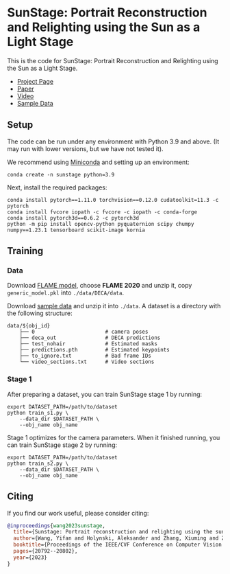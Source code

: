 # SunStage: Portrait Reconstruction and Relighting using the Sun as a Light Stage

This is the code for SunStage: Portrait Reconstruction and Relighting using the Sun as a Light Stage.

 * [Project Page](https://sunstage.cs.washington.edu)
 * [Paper](https://arxiv.org/abs/2204.03648)
 * [Video](https://www.youtube.com/watch?v=ZbEKvIpwYEs)
 * [Sample Data](https://drive.google.com/file/d/1kyNpmGKCYWZ46osHOA-WzW5HCNAcgDA1/view?usp=sharing)

## Setup
The code can be run under any environment with Python 3.9 and above.
(It may run with lower versions, but we have not tested it).

We recommend using [Miniconda](https://docs.conda.io/en/latest/miniconda.html) and setting up an environment:

    conda create -n sunstage python=3.9

Next, install the required packages:

    conda install pytorch==1.11.0 torchvision==0.12.0 cudatoolkit=11.3 -c pytorch
    conda install fvcore iopath -c fvcore -c iopath -c conda-forge
    conda install pytorch3d==0.6.2 -c pytorch3d
    python -m pip install opencv-python pyquaternion scipy chumpy numpy==1.23.1 tensorboard scikit-image kornia

## Training
### Data
Download [FLAME model](https://flame.is.tue.mpg.de/download.php), choose **FLAME 2020** and unzip it, copy
`generic_model.pkl` into `./data/DECA/data`.  

Download [sample data](https://drive.google.com/file/d/1kyNpmGKCYWZ46osHOA-WzW5HCNAcgDA1/view?usp=sharing) and unzip it into `./data`.
A dataset is a directory with the following structure:

    data/${obj_id}
        ├── 0                       # camera poses
        ├── deca_out                # DECA predictions
        ├── test_nohair             # Estimated masks
        ├── predictions.pth         # Estimated keypoints
        ├── to_ignore.txt           # Bad frame IDs
        └── video_sections.txt      # Video sections

### Stage 1
After preparing a dataset, you can train SunStage stage 1 by running:

    export DATASET_PATH=/path/to/dataset
    python train_s1.py \
        --data_dir $DATASET_PATH \
        --obj_name obj_name

Stage 1 optimizes for the camera parameters. When it finished running, you can train SunStage stage 2 by running:

    export DATASET_PATH=/path/to/dataset
    python train_s2.py \
        --data_dir $DATASET_PATH \
        --obj_name obj_name

## Citing
If you find our work useful, please consider citing:
```BibTeX
@inproceedings{wang2023sunstage,
  title={Sunstage: Portrait reconstruction and relighting using the sun as a light stage},
  author={Wang, Yifan and Holynski, Aleksander and Zhang, Xiuming and Zhang, Xuaner},
  booktitle={Proceedings of the IEEE/CVF Conference on Computer Vision and Pattern Recognition},
  pages={20792--20802},
  year={2023}
}
```
